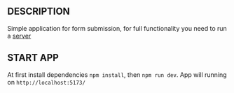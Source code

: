 ## DESCRIPTION

Simple application for form submission, for full functionality you need to run a [server](https://github.com/locmann/cad-form-server)

## START APP

At first install dependencies `npm install`, then `npm run dev`. App will running on `http://localhost:5173/`
